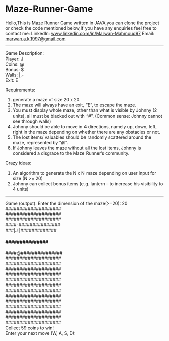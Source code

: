 # Maze-Runner-Game
Hello,This is Maze Runner Game written in JAVA,you can clone the project or check the code mentioned below,If you have any enquiries feel free to contact me:
LinkedIn: www.linkedin.com/in/Marwan-Mahmoud97
Email: marwan.a.k.1997@gmail.com
___________________________________________________________________________________________________________________________________
Game Description:<br />
Player: J <br />
Coins: @ <br />
Bonus: $ <br />
Walls: |,- <br />
Exit: E <br />

Requirements: <br />
1.	generate a maze of size 20 x 20.
2.	The maze will always have an exit, “E”, to escape the maze.
3.	You must display whole maze, other than what is visible by Johnny (2 units), all must be blacked out with “#”. (Common sense: Johnny     cannot see through walls)
4.	Johnny should be able to move in 4 directions, namely up, down, left, right in the maze depending on whether there are any obstacles     or not.
5.	The lost items/ valuables should be randomly scattered around the maze, represented by “@”.
6.	If Johnny leaves the maze without all the lost items, Johnny is considered a disgrace to the Maze Runner’s community. 

Crazy ideas:
1.	An algorithm to generate the N x N maze depending on user input for size (N >= 20)
2.	Johnny can collect  bonus items (e.g. lantern – to increase his visibility to 4 units)
___________________________________________________________________________________________________________________________________
Game (output):
Enter the dimension of the maze(>=20): 20 <br />
####################<br />
####################<br /> 
####################<br /> 
####-###############<br /> 
###|J |#############<br /> 
#### ###############<br />       
####@###############<br /> 
####################<br /> 
####################<br />
####################<br />
####################<br />
####################<br />
####################<br />
####################<br />
####################<br />
####################<br />
####################<br />
####################<br />
####################<br />
####################<br />
Collect 59 coins to win! <br />
Enter your next move (W, A, S, D): <br />

